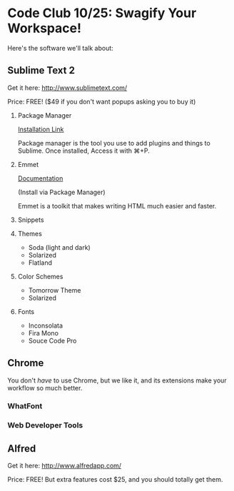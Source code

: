 Code Club 10/25: Swagify Your Workspace!
========================================

Here's the software we'll talk about:

## Sublime Text 2

Get it here: http://www.sublimetext.com/

Price: FREE! ($49 if you don't want popups asking you to buy it)

1.  Package Manager 
    
    [Installation Link](https://sublime.wbond.net/installation#st2)
    
    Package manager is the tool you use to add plugins and things to Sublime. Once installed, Access it with ⌘+P.

2.  Emmet
    
    [Documentation](http://docs.emmet.io/)

    (Install via Package Manager)

    Emmet is a toolkit that makes writing HTML much easier and faster. 

3.  Snippets

4.  Themes
    -   Soda (light and dark)
    -   Solarized
    -   Flatland

5.  Color Schemes
    -   Tomorrow Theme
    -   Solarized

6.  Fonts
    -   Inconsolata
    -   Fira Mono
    -   Souce Code Pro




## Chrome

You don't *have* to use Chrome, but we like it, and its extensions make your workflow so much better.

### WhatFont

### Web Developer Tools


## Alfred

Get it here: http://www.alfredapp.com/

Price: FREE! But extra features cost $25, and you should totally get them.